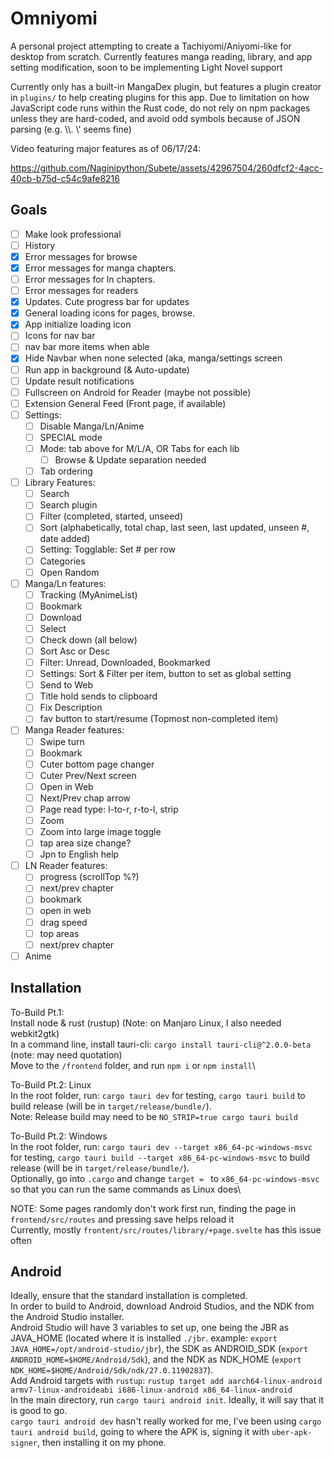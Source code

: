 # Omniyomi

A personal project attempting to create a Tachiyomi/Aniyomi-like for desktop from scratch. Currently features manga reading, library, and app setting modification, soon to be implementing Light Novel support

Currently only has a built-in MangaDex plugin, but features a plugin creator in `plugins/` to help creating plugins for this app. Due to limitation on how JavaScript code runs within the Rust code, do not rely on npm packages unless they are hard-coded, and avoid odd symbols because of JSON parsing (e.g. \\\\. \\\' seems fine)

Video featuring major features as of 06/17/24:

https://github.com/Naginipython/Subete/assets/42967504/260dfcf2-4acc-40cb-b75d-c54c9afe8216


## Goals
- [ ] Make look professional
- [ ] History
- [x] Error messages for browse
- [x] Error messages for manga chapters.
- [ ] Error messages for ln chapters.
- [ ] Error messages for readers
- [x] Updates. Cute progress bar for updates
- [x] General loading icons for pages, browse.
- [x] App initialize loading icon
- [ ] Icons for nav bar
- [ ] nav bar more items when able
- [x] Hide Navbar when none selected (aka, manga/settings screen
- [ ] Run app in background (& Auto-update)
- [ ] Update result notifications
- [ ] Fullscreen on Android for Reader (maybe not possible)
- [ ] Extension General Feed (Front page, if available)
- [ ] Settings:
  - [ ] Disable Manga/Ln/Anime
  - [ ] SPECIAL mode
  - [ ] Mode: tab above for M/L/A, OR Tabs for each lib
    - [ ] Browse & Update separation needed
  - [ ] Tab ordering
- [ ] Library Features:
  - [ ] Search
  - [ ] Search plugin
  - [ ] Filter (completed, started, unseed)
  - [ ] Sort (alphabetically, total chap, last seen, last updated, unseen #, date added)
  - [ ] Setting: Togglable: Set # per row
  - [ ] Categories
  - [ ] Open Random
- [ ] Manga/Ln features:
  - [ ] Tracking (MyAnimeList)
  - [ ] Bookmark
  - [ ] Download
  - [ ] Select
  - [ ] Check down (all below)
  - [ ] Sort Asc or Desc
  - [ ] Filter: Unread, Downloaded, Bookmarked
  - [ ] Settings: Sort & Filter per item, button to set as global setting
  - [ ] Send to Web
  - [ ] Title hold sends to clipboard
  - [ ] Fix Description
  - [ ] fav button to start/resume (Topmost non-completed item)
- [ ] Manga Reader features:
  - [ ] Swipe turn
  - [ ] Bookmark
  - [ ] Cuter bottom page changer
  - [ ] Cuter Prev/Next screen
  - [ ] Open in Web
  - [ ] Next/Prev chap arrow
  - [ ] Page read type:  l-to-r, r-to-l, strip
  - [ ] Zoom
  - [ ] Zoom into large image toggle
  - [ ] tap area size change?
  - [ ] Jpn to English help
- [ ] LN Reader features:
  - [ ] progress (scrollTop %?)
  - [ ] next/prev chapter
  - [ ] bookmark
  - [ ] open in web
  - [ ] drag speed
  - [ ] top areas
  - [ ] next/prev chapter
- [ ] Anime

## Installation

To-Build Pt.1:\
Install node & rust (rustup) (Note: on Manjaro Linux, I also needed webkit2gtk)\
In a command line, install tauri-cli: `cargo install tauri-cli@^2.0.0-beta` (note: may need quotation)\
Move to the `/frontend` folder, and run `npm i` or `npm install`\

To-Build Pt.2: Linux\
In the root folder, run: `cargo tauri dev` for testing, `cargo tauri build` to build release (will be in `target/release/bundle/`).\
Note: Release build may need to be `NO_STRIP=true cargo tauri build`

To-Build Pt.2: Windows\
In the root folder, run: `cargo tauri dev --target x86_64-pc-windows-msvc` for testing, `cargo tauri build --target x86_64-pc-windows-msvc` to build release (will be in `target/release/bundle/`).\
Optionally, go into `.cargo` and change `target = ` to `x86_64-pc-windows-msvc` so that you can run the same commands as Linux does\

NOTE: Some pages randomly don't work first run, finding the page in `frontend/src/routes` and pressing save helps reload it\
Currently, mostly `frontent/src/routes/library/+page.svelte` has this issue often

## Android

Ideally, ensure that the standard installation is completed.\
In order to build to Android, download Android Studios, and the NDK from the Android Studio installer.\
Android Studio will have 3 variables to set up, one being the JBR as JAVA_HOME (located where it is installed `./jbr`. example: `export JAVA_HOME=/opt/android-studio/jbr`), the SDK as ANDROID_SDK (`export ANDROID_HOME=$HOME/Android/Sdk`), and the NDK as NDK_HOME (`export NDK_HOME=$HOME/Android/Sdk/ndk/27.0.11902837`).\
Add Android targets with `rustup`: `rustup target add aarch64-linux-android armv7-linux-androideabi i686-linux-android x86_64-linux-android`\
In the main directory, run `cargo tauri android init`. Ideally, it will say that it is good to go.\
`cargo tauri android dev` hasn't really worked for me, I've been using `cargo tauri android build`, going to where the APK is, signing it with `uber-apk-signer`, then installing it on my phone.
